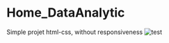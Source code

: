 # Home_DataAnalytic
Simple projet html-css, without responsiveness
![test](https://user-images.githubusercontent.com/78795548/168597052-7ad34ec3-8b5a-49c7-b940-d3570bbeb3d2.png)
